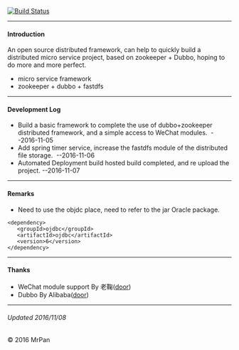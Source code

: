 [![Build Status](https://travis-ci.org/wslongchen/mrpan-common-parent.svg?branch=master)](https://travis-ci.org/wslongchen/mrpan-common-parent) 

**********************************************************
#### Introduction
An open source distributed framework, can help to quickly build a distributed micro service project, based on zookeeper + Dubbo, hoping to do more and more perfect.

+ micro service framework 
+ zookeeper + dubbo + fastdfs


**********************************************************
#### Development Log

+ Build a basic framework to complete the use of dubbo+zookeeper distributed framework, and a simple access to WeChat modules.  --2016-11-05
+ Add spring timer service, increase the fastdfs module of the distributed file storage.  --2016-11-06
+ Automated Deployment build hosted build completed, and re upload the project.
   --2016-11-07

**********************************************************
#### Remarks
+ Need to use the objdc place, need to refer to the jar Oracle package.
``` maven   
<dependency>
   <groupId>ojdbc</groupId>
   <artifactId>ojdbc</artifactId>
   <version>6</version>
</dependency>
```
    
**********************************************************
#### Thanks
+ WeChat module support By 老鞠([door](https://github.com/UserAndy/wechatutils))
+ Dubbo By Alibaba([door](https://github.com/alibaba/dubbo))


**********************************************************
###### Updated 2016/11/08

&copy; 2016 MrPan
